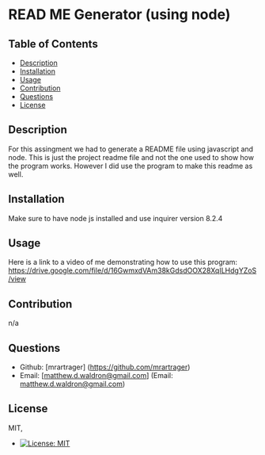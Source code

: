 # READ ME Generator (using node)

  ## Table of Contents 
  - [Description](#description)
  - [Installation](#installation)
  - [Usage](#usage)
  - [Contribution](#contribution)
  - [Questions](#questions)
  - [License](#license) 

  ## Description
  For this assingment we had to generate a README file using javascript and node. This is just the project readme file and not the one used to show how the program works. However I did use the program to make this readme as well.  

  ## Installation 
  Make sure to have node js installed and use inquirer version 8.2.4

  ## Usage 
  Here is a link to a video of me demonstrating how to use this program: 
  https://drive.google.com/file/d/16GwmxdVAm38kGdsdOOX28XqILHdgYZoS/view

  ## Contribution 
  n/a

  ## Questions 
  - Github: [mrartrager] (https://github.com/mrartrager)
  - Email: [matthew.d.waldron@gmail.com] (Email: matthew.d.waldron@gmail.com)

  ## License
  MIT, 
  - [![License: MIT](https://img.shields.io/badge/License-MIT-yellow.svg)](https://opensource.org/licenses/MIT)
  
